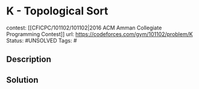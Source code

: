 # K - Topological Sort

contest: [[CFICPC/101102/101102|2016 ACM Amman Collegiate Programming Contest]]
url: https://codeforces.com/gym/101102/problem/K
Status: #UNSOLVED
Tags: #

## Description

## Solution

